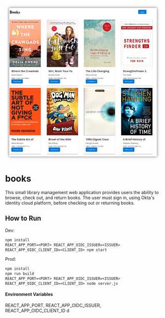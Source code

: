 ![Screenshot](./screenshot.png)

# books
This small library management web application provides users the ability to browse, check out, and return books. The user must sign in, using Okta's identity cloud platform, before checking out or returning books.

## How to Run
Dev:
```text
npm install
REACT_APP_PORT=<PORT> REACT_APP_OIDC_ISSUER=<ISSUER> REACT_APP_OIDC_CLIENT_ID=<CLIENT_ID> npm start
```
Prod:
```text
npm install
npm run build
REACT_APP_PORT=<PORT> REACT_APP_OIDC_ISSUER=<ISSUER> REACT_APP_OIDC_CLIENT_ID=<CLIENT_ID> node server.js
```

#### Environment Variables
REACT_APP_PORT, REACT_APP_OIDC_ISSUER, REACT_APP_OIDC_CLIENT_ID
d
